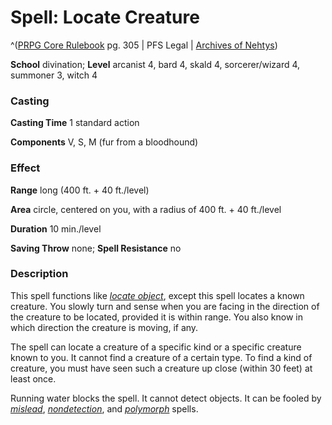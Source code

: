 # Spell: Locate Creature

^([PRPG Core Rulebook][ss-locate-creature] pg. 305 | PFS Legal | [Archives of Nehtys][sn-locate-creature])

**School** divination; **Level** arcanist 4, bard 4, skald 4, sorcerer/wizard 4, summoner 3, witch 4

### Casting

**Casting Time** 1 standard action  

**Components** V, S, M (fur from a bloodhound)

### Effect

**Range** long (400 ft. + 40 ft./level)  

**Area** circle, centered on you, with a radius of 400 ft. + 40 ft./level  

**Duration** 10 min./level  

**Saving Throw** none; **Spell Resistance** no

### Description

This spell functions like _[locate object]_, except this spell locates a known creature. You slowly turn and sense when you are facing in the direction of the creature to be located, provided it is within range. You also know in which direction the creature is moving, if any.  

The spell can locate a creature of a specific kind or a specific creature known to you. It cannot find a creature of a certain type. To find a kind of creature, you must have seen such a creature up close (within 30 feet) at least once.  

Running water blocks the spell. It cannot detect objects. It can be fooled by _[mislead]_, _[nondetection]_, and _[polymorph]_ spells.

[ss-locate-creature]: http://paizo.com/pathfinderRPG/v57
[sn-locate-creature]: http://www.archivesofnethys.com/SpellDisplay.aspx?ItemName=Locate%20Creature
[nondetection]: http://www.archivesofnethys.com/SpellDisplay.aspx?ItemName=nondetection
[mislead]: http://www.archivesofnethys.com/SpellDisplay.aspx?ItemName=mislead
[locate object]: http://www.archivesofnethys.com/SpellDisplay.aspx?ItemName=locate%20object
[polymorph]: http://www.archivesofnethys.com/SpellDisplay.aspx?ItemName=polymorph